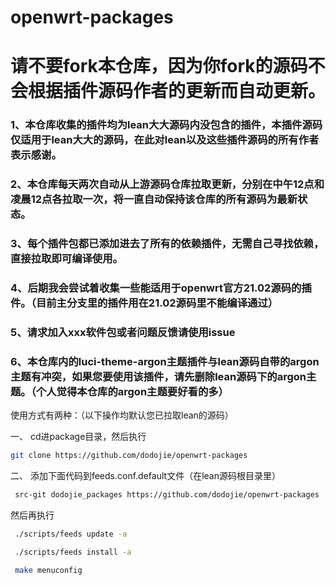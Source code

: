 # openwrt-packages

# 请不要fork本仓库，因为你fork的源码不会根据插件源码作者的更新而自动更新。

### 1、本仓库收集的插件均为lean大大源码内没包含的插件，本插件源码仅适用于lean大大的源码，在此对lean以及这些插件源码的所有作者表示感谢。

### 2、本仓库每天两次自动从上游源码仓库拉取更新，分别在中午12点和凌晨12点各拉取一次，将一直自动保持该仓库的所有源码为最新状态。

### 3、每个插件包都已添加进去了所有的依赖插件，无需自己寻找依赖，直接拉取即可编译使用。

### 4、后期我会尝试着收集一些能适用于openwrt官方21.02源码的插件。（目前主分支里的插件用在21.02源码里不能编译通过）

### 5、请求加入xxx软件包或者问题反馈请使用issue

### 6、本仓库内的luci-theme-argon主题插件与lean源码自带的argon主题有冲突，如果您要使用该插件，请先删除lean源码下的argon主题。（个人觉得本仓库的argon主题要好看的多）


使用方式有两种：（以下操作均默认您已拉取lean的源码）

一、
 cd进package目录，然后执行
```bash
git clone https://github.com/dodojie/openwrt-packages
```
 
二、
 添加下面代码到feeds.conf.default文件（在lean源码根目录里）
```bash
 src-git dodojie_packages https://github.com/dodojie/openwrt-packages
```
 然后再执行
```bash
 ./scripts/feeds update -a
```
```bash
 ./scripts/feeds install -a
```
```bash
 make menuconfig
```
